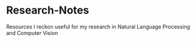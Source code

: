 # Research-Notes
Resources I reckon useful for my research in Natural Language Processing and Computer Vision
